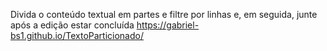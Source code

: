 Divida o conteúdo textual em partes e filtre por linhas e, em seguida, junte após a edição estar concluída
https://gabriel-bs1.github.io/TextoParticionado/
